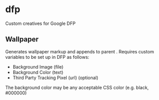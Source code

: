 # dfp
Custom creatives for Google DFP

## Wallpaper
Generates wallpaper markup and appends to parent <body>. Requires custom
variables to be set up in DFP as follows:
- Background Image (file)
- Background Color (text)
- Third Party Tracking Pixel (url) (optional)

The background color may be any acceptable CSS color (e.g. black, #000000)
